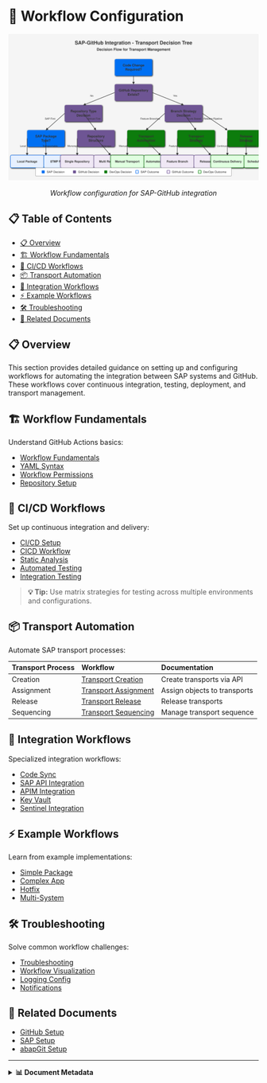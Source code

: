 # 🔄 Workflow Configuration

<div align="center">
  
  <img src="../../../assets/images/flows/transport-decision-tree.svg" alt="Workflow Configuration" width="700">
  
  *Workflow configuration for SAP-GitHub integration*
</div>

## 📋 Table of Contents

- [📋 Overview](#-overview)
- [🏗️ Workflow Fundamentals](#️-workflow-fundamentals)
- [🔄 CI/CD Workflows](#-cicd-workflows)
- [📦 Transport Automation](#-transport-automation)
- [🔌 Integration Workflows](#-integration-workflows)
- [⚡ Example Workflows](#-example-workflows)
- [🛠️ Troubleshooting](#️-troubleshooting)
- [🔗 Related Documents](#-related-documents)

## 📋 Overview

This section provides detailed guidance on setting up and configuring workflows for automating the integration between SAP systems and GitHub. These workflows cover continuous integration, testing, deployment, and transport management.

## 🏗️ Workflow Fundamentals

Understand GitHub Actions basics:

- [Workflow Fundamentals](./workflow-fundamentals.md)
- [YAML Syntax](./yaml-syntax.md)
- [Workflow Permissions](./workflow-permissions.md)
- [Repository Setup](./repository-setup.md)

## 🔄 CI/CD Workflows

Set up continuous integration and delivery:

- [CI/CD Setup](./ci-cd-setup.md)
- [CICD Workflow](./cicd-workflow.md)
- [Static Analysis](./static-analysis.md)
- [Automated Testing](./automated-testing.md)
- [Integration Testing](./integration-testing.md)

> **💡 Tip:** Use matrix strategies for testing across multiple environments and configurations.

## 📦 Transport Automation

Automate SAP transport processes:

| Transport Process | Workflow | Documentation |
|:------------------|:---------|:--------------|
| Creation | [Transport Creation](./transport-creation.md) | Create transports via API |
| Assignment | [Transport Assignment](./transport-assignment.md) | Assign objects to transports |
| Release | [Transport Release](./transport-release.md) | Release transports |
| Sequencing | [Transport Sequencing](./transport-sequencing.md) | Manage transport sequence |

## 🔌 Integration Workflows

Specialized integration workflows:

- [Code Sync](./code-sync.md)
- [SAP API Integration](./sap-api-integration.md)
- [APIM Integration](./apim-integration.md)
- [Key Vault](./key-vault.md)
- [Sentinel Integration](./sentinel-integration.md)

## ⚡ Example Workflows

Learn from example implementations:

- [Simple Package](./examples/simple-package.md)
- [Complex App](./examples/complex-app.md)
- [Hotfix](./examples/hotfix.md)
- [Multi-System](./examples/multi-system.md)

## 🛠️ Troubleshooting

Solve common workflow challenges:

- [Troubleshooting](./troubleshooting.md)
- [Workflow Visualization](./workflow-visualization.md)
- [Logging Config](./logging-config.md)
- [Notifications](./notifications.md)

## 🔗 Related Documents

- [GitHub Setup](../github-setup/index.md)
- [SAP Setup](../sap-setup/index.md)
- [abapGit Setup](../abapgit-setup.md)

---

<details>
<summary><strong>📊 Document Metadata</strong></summary>

- **Last Updated:** 2025-04-07
- **Author:** SAP-GitHub Integration Team
- **Version:** 1.0.0
- **Status:** Published
</details>